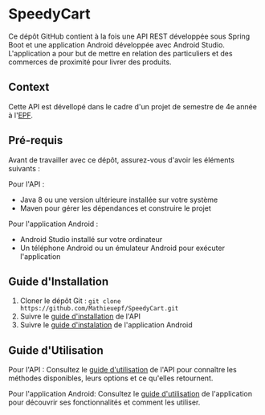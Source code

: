 # SpeedyCart

Ce dépôt GitHub contient à la fois une API REST développée sous Spring Boot et une application Android développée avec Android Studio.
L'application a pour but de mettre en relation des particuliers et des commerces de proximité pour livrer des produits.

## Context

Cette API est dévellopé dans le cadre d'un projet de semestre de 4e année à l'[EPF](https://www.epf.fr/).

## Pré-requis
Avant de travailler avec ce dépôt, assurez-vous d'avoir les éléments suivants :

Pour l'API :
* Java 8 ou une version ultérieure installée sur votre système
* Maven pour gérer les dépendances et construire le projet

Pour l'application Android :
* Android Studio installé sur votre ordinateur
* Un téléphone Android ou un émulateur Android pour exécuter l'application

## Guide d'Installation
1. Cloner le dépôt Git : `git clone https://github.com/Mathieuepf/SpeedyCart.git`
2. Suivre le [guide d'installation](api/README.md#guide-dinstallation) de l'API
3. Suivre le [guide d'instalation](app/ReadMe.md#guide-dinstallation) de l'application Android

## Guide d'Utilisation
Pour l'API : Consultez le [guide d'utilisation](api/README.md#guide-dutilisation) de l'API pour connaître les méthodes disponibles, leurs options et ce qu'elles retournent.

Pour l'application Android: Consultez le [guide d'utilisation](app/ReadMe.md#guide-dutilisation) de l'application pour découvrir ses fonctionnalités et comment les utiliser.